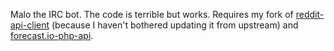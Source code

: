 Malo the IRC bot. The code is terrible but works. Requires my fork of [reddit-api-client](https://github.com/snacsnoc/reddit-api-client) (because I haven't bothered updating it from upstream) and [forecast.io-php-api](https://github.com/tobias-redmann/forecast.io-php-api?source=c).
